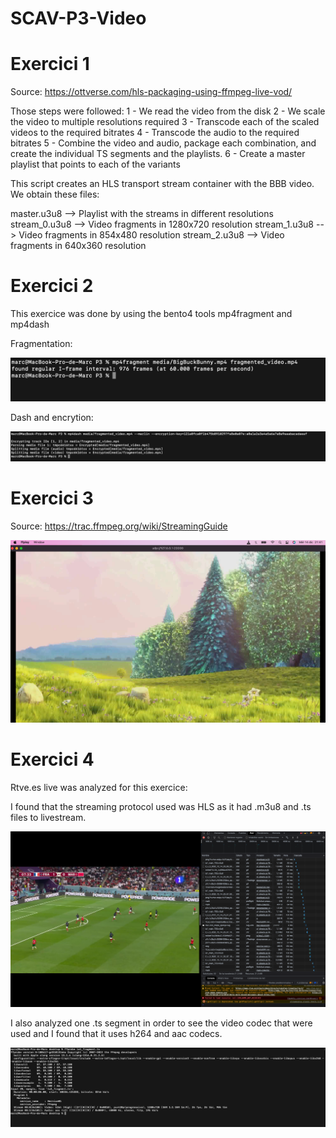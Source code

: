 # SCAV-P3-Video

# Exercici 1 

Source: https://ottverse.com/hls-packaging-using-ffmpeg-live-vod/

Those steps were followed:
1 - We read the video from the disk 
2 - We scale the video to multiple resolutions required 
3 - Transcode each of the scaled videos to the required bitrates 
4 - Transcode the audio to the required bitrates 
5 - Combine the video and audio, package each combination, and create the individual TS segments and the playlists. 
6 - Create a master playlist that points to each of the variants

This script creates an HLS transport stream container with the BBB video. We obtain these files:

master.u3u8 --> Playlist with the streams in different resolutions
stream_0.u3u8 --> Video fragments in 1280x720 resolution
stream_1.u3u8 --> Video fragments in 854x480 resolution
stream_2.u3u8 --> Video fragments in 640x360 resolution


# Exercici 2 

This exercice was done by using the bento4 tools mp4fragment and mp4dash

Fragmentation:

![Image](fragmentation_of_viedo.png)

Dash and encrytion: 

![Image](encrypt_and_dash.png)

# Exercici 3

Source: https://trac.ffmpeg.org/wiki/StreamingGuide

![Image](livestream_bbb.png)

# Exercici 4

Rtve.es live was analyzed for this exercice:

I found that the streaming protocol used was HLS as it had .m3u8 and .ts files to livestream.

![Image](DevTools_La1Stream.png)

I also analyzed one .ts segment in order to see the video codec that were used and I found that it uses h264 and aac codecs.

![Image](La1stream_fragment_info.png)
